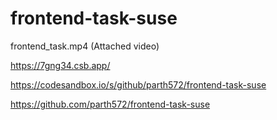 # frontend-task-suse

<!-- Attached video -->
frontend_task.mp4 (Attached video)

<!-- URL -->
https://7gng34.csb.app/

<!-- Link -->
https://codesandbox.io/s/github/parth572/frontend-task-suse


<!-- git -->
https://github.com/parth572/frontend-task-suse
